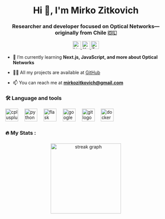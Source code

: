 <h1 align="center">Hi 👋, I'm Mirko Zitkovich</h1>
<h3 align="center">Researcher and developer focused on Optical Networks—originally from Chile 🇨🇱</h3>
<div align="center">
  <a href="https://cl.linkedin.com/in/mirko-zitkovich-77131b261" target="_blank">
    <img src="https://img.shields.io/static/v1?message=LinkedIn&logo=linkedin&label=&color=0077B5&logoColor=white&labelColor=&style=for-the-badge" height="25" alt="LinkedIn logo" />
  </a>
  <a href="https://www.youtube.com/@mirkozeta" target="_blank">
    <img src="https://img.shields.io/static/v1?message=YouTube&logo=youtube&label=&color=FF0000&logoColor=white&labelColor=&style=for-the-badge" height="25" alt="YouTube logo" />
  </a>
  <a href="https://x.com/mirkozitkovich" target="_blank">
    <img src="https://img.shields.io/static/v1?message=Twitter&logo=twitter&label=&color=1DA1F2&logoColor=white&labelColor=&style=for-the-badge" height="25" alt="Twitter logo" />
  </a>
</div>

<!-- 🔭 I’m currently working on **my PhD in Optical Networks** -->

- 🌱 I’m currently learning **Next.js, JavaScript, and more about Optical Networks**
  
- 👨‍💻 All my projects are available at [GitHub](https://github.com/MirkoZETA/)
  
- 📫 You can reach me at **mirkozitkovich@gmail.com**
  
<!--- 📄 Read more about my experience on [my blog](www.in-progress.com) -->

<h3 align="left">🛠 Language and tools</h3>
<div align="left">
  <img src="https://cdn.jsdelivr.net/gh/devicons/devicon/icons/cplusplus/cplusplus-original.svg" height="40" alt="cplusplus logo"  />
  <img width="12" />
  <img src="https://cdn.jsdelivr.net/gh/devicons/devicon/icons/python/python-original.svg" height="40" alt="python logo"  />
  <img width="12" />
  <img src="https://cdn.jsdelivr.net/gh/devicons/devicon/icons/flask/flask-original.svg" height="40" alt="flask logo"  />
  <img width="12" />
  <img src="https://cdn.jsdelivr.net/gh/devicons/devicon/icons/googlecloud/googlecloud-original.svg" height="40" alt="googlecloud logo"  />
  <img width="12" />
  <img src="https://cdn.jsdelivr.net/gh/devicons/devicon/icons/git/git-original.svg" height="40" alt="git logo"  />
  <img width="12" />
  <img src="https://cdn.jsdelivr.net/gh/devicons/devicon/icons/docker/docker-plain-wordmark.svg" height="40" alt="docker logo"  />
</div>

<h3 align="left">🔥   My Stats :</h3>

###

<div align="center">
  <img src="https://streak-stats.demolab.com?user=MirkoZETA&locale=en&mode=daily&theme=dark&hide_border=false&border_radius=5&order=3" height="220" alt="streak graph"  />
</div>

###
